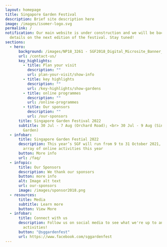 ```yaml
---
layout: homepage
title: Singapore Garden Festival
description: Brief site description here
image: /images/isomer-logo.svg
permalink: /
notification: Our main website is under construction and we will be back with
  details on the next edition of the festival. Stay tuned!
sections:
  - hero:
      background: /images/NP18_3261 - SGF2018_Digital_Microsite_Banner_R3_FA.jpg
      url: /contact-us/
      key_highlights:
        - title: Plan your visit
          description: ""
          url: plan-your-visit/show-info
        - title: key highlights
          description: ""
          url: /key-highlights/show-gardens
        - title: online programmes
          description: ""
          url: /online-programmes
        - title: Our sponsors
          description: ""
          url: /our-sponsors
      title: Singapore Garden Festival 2022
      subtitle: 30 Jul - 7 Aug (Orchard Road); <br> 30 Jul - 9 Aug (Singapore Botanic
        Garden)
  - infobar:
      title: Singapore Garden Festial 2022
      description: This year’s SGF will run from 9 to 31 October 2021, with a wide
        array of online activities this year
      button: More info
      url: /faq/
  - infopic:
      title: Our Sponsors
      description: We thank our sponsors
      button: more info
      alt: Image alt text
      url: our-sponsors
      image: /images/sponsor2018.png
  - resources:
      title: Media
      subtitle: Learn more
      button: View More
  - infobar:
      title: Connect with us
      description: Follow us on social media to see what we're up to and join in our
        activities!
      button: "@sggardenfest"
      url: https://www.facebook.com/sggardenfest
---
```

